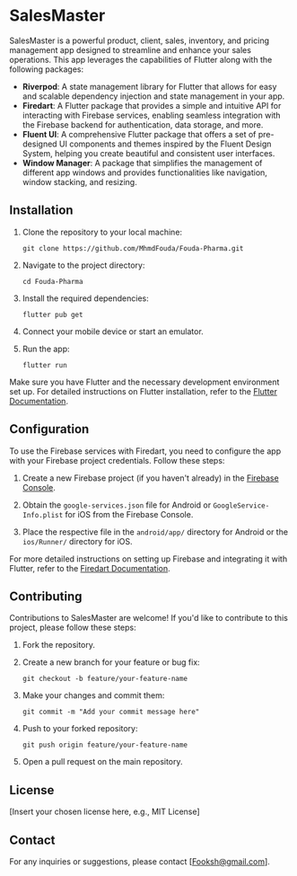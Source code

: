 # SalesMaster

SalesMaster is a powerful product, client, sales, inventory, and pricing management app designed to streamline and enhance your sales operations. This app leverages the capabilities of Flutter along with the following packages:

- **Riverpod**: A state management library for Flutter that allows for easy and scalable dependency injection and state management in your app.
- **Firedart**: A Flutter package that provides a simple and intuitive API for interacting with Firebase services, enabling seamless integration with the Firebase backend for authentication, data storage, and more.
- **Fluent UI**: A comprehensive Flutter package that offers a set of pre-designed UI components and themes inspired by the Fluent Design System, helping you create beautiful and consistent user interfaces.
- **Window Manager**: A package that simplifies the management of different app windows and provides functionalities like navigation, window stacking, and resizing.

## Installation

1. Clone the repository to your local machine:

   ```shell
   git clone https://github.com/MhmdFouda/Fouda-Pharma.git
   ```

2. Navigate to the project directory:

   ```shell
   cd Fouda-Pharma
   ```

3. Install the required dependencies:

   ```shell
   flutter pub get
   ```

4. Connect your mobile device or start an emulator.

5. Run the app:

   ```shell
   flutter run
   ```

Make sure you have Flutter and the necessary development environment set up. For detailed instructions on Flutter installation, refer to the [Flutter Documentation](https://flutter.dev/docs/get-started/install).

## Configuration

To use the Firebase services with Firedart, you need to configure the app with your Firebase project credentials. Follow these steps:

1. Create a new Firebase project (if you haven't already) in the [Firebase Console](https://console.firebase.google.com/).

2. Obtain the `google-services.json` file for Android or `GoogleService-Info.plist` for iOS from the Firebase Console.

3. Place the respective file in the `android/app/` directory for Android or the `ios/Runner/` directory for iOS.

For more detailed instructions on setting up Firebase and integrating it with Flutter, refer to the [Firedart Documentation](https://pub.dev/packages/firedart).

## Contributing

Contributions to SalesMaster are welcome! If you'd like to contribute to this project, please follow these steps:

1. Fork the repository.

2. Create a new branch for your feature or bug fix:

   ```shell
   git checkout -b feature/your-feature-name
   ```

3. Make your changes and commit them:

   ```shell
   git commit -m "Add your commit message here"
   ```

4. Push to your forked repository:

   ```shell
   git push origin feature/your-feature-name
   ```

5. Open a pull request on the main repository.

## License

[Insert your chosen license here, e.g., MIT License]

## Contact

For any inquiries or suggestions, please contact [Fooksh@gmail.com].
